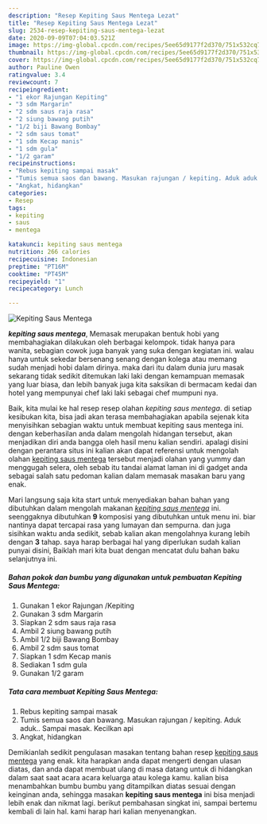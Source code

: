 ```yaml
---
description: "Resep Kepiting Saus Mentega Lezat"
title: "Resep Kepiting Saus Mentega Lezat"
slug: 2534-resep-kepiting-saus-mentega-lezat
date: 2020-09-09T07:04:03.521Z
image: https://img-global.cpcdn.com/recipes/5ee65d9177f2d370/751x532cq70/kepiting-saus-mentega-foto-resep-utama.jpg
thumbnail: https://img-global.cpcdn.com/recipes/5ee65d9177f2d370/751x532cq70/kepiting-saus-mentega-foto-resep-utama.jpg
cover: https://img-global.cpcdn.com/recipes/5ee65d9177f2d370/751x532cq70/kepiting-saus-mentega-foto-resep-utama.jpg
author: Pauline Owen
ratingvalue: 3.4
reviewcount: 7
recipeingredient:
- "1 ekor Rajungan Kepiting"
- "3 sdm Margarin"
- "2 sdm saus raja rasa"
- "2 siung bawang putih"
- "1/2 biji Bawang Bombay"
- "2 sdm saus tomat"
- "1 sdm Kecap manis"
- "1 sdm gula"
- "1/2 garam"
recipeinstructions:
- "Rebus kepiting sampai masak"
- "Tumis semua saos dan bawang. Masukan rajungan / kepiting. Aduk aduk.. Sampai masak. Kecilkan api"
- "Angkat, hidangkan"
categories:
- Resep
tags:
- kepiting
- saus
- mentega

katakunci: kepiting saus mentega 
nutrition: 266 calories
recipecuisine: Indonesian
preptime: "PT16M"
cooktime: "PT45M"
recipeyield: "1"
recipecategory: Lunch

---
```



![Kepiting Saus Mentega](https://img-global.cpcdn.com/recipes/5ee65d9177f2d370/751x532cq70/kepiting-saus-mentega-foto-resep-utama.jpg)

<b><i>kepiting saus mentega</i></b>, Memasak merupakan bentuk hobi yang membahagiakan dilakukan oleh berbagai kelompok. tidak hanya para wanita, sebagian cowok juga banyak yang suka dengan kegiatan ini. walau hanya untuk sekedar bersenang senang dengan kolega atau memang sudah menjadi hobi dalam dirinya. maka dari itu dalam dunia juru masak sekarang tidak sedikit ditemukan laki laki dengan kemampuan memasak yang luar biasa, dan lebih banyak juga kita saksikan di bermacam kedai dan hotel yang mempunyai chef laki laki sebagai chef mumpuni nya.



Baik, kita mulai ke hal resep resep olahan <i>kepiting saus mentega</i>. di setiap kesibukan kita, bisa jadi akan terasa membahagiakan apabila sejenak kita menyisihkan sebagian waktu untuk membuat kepiting saus mentega ini. dengan keberhasilan anda dalam mengolah hidangan tersebut, akan menjadikan diri anda bangga oleh hasil menu kalian sendiri. apalagi disini dengan perantara situs ini kalian akan dapat referensi untuk mengolah olahan <u>kepiting saus mentega</u> tersebut menjadi olahan yang yummy dan menggugah selera, oleh sebab itu tandai alamat laman ini di gadget anda sebagai salah satu pedoman kalian dalam memasak masakan baru yang enak.


Mari langsung saja kita start untuk menyediakan bahan bahan yang dibutuhkan dalam mengolah makanan <u><i>kepiting saus mentega</i></u> ini. seenggaknya dibutuhkan <b>9</b> komposisi yang dibutuhkan untuk menu ini. biar nantinya dapat tercapai rasa yang lumayan dan sempurna. dan juga sisihkan waktu anda sedikit, sebab kalian akan mengolahnya kurang lebih dengan <b>3</b> tahap. saya harap berbagai hal yang diperlukan sudah kalian punyai disini, Baiklah mari kita buat dengan mencatat dulu bahan baku selanjutnya ini.

<!--inarticleads1-->

##### Bahan pokok dan bumbu yang digunakan untuk pembuatan Kepiting Saus Mentega:

1. Gunakan 1 ekor Rajungan /Kepiting
1. Gunakan 3 sdm Margarin
1. Siapkan 2 sdm saus raja rasa
1. Ambil 2 siung bawang putih
1. Ambil 1/2 biji Bawang Bombay
1. Ambil 2 sdm saus tomat
1. Siapkan 1 sdm Kecap manis
1. Sediakan 1 sdm gula
1. Gunakan 1/2 garam




<!--inarticleads2-->

##### Tata cara membuat Kepiting Saus Mentega:

1. Rebus kepiting sampai masak
1. Tumis semua saos dan bawang. Masukan rajungan / kepiting. Aduk aduk.. Sampai masak. Kecilkan api
1. Angkat, hidangkan




Demikianlah sedikit pengulasan masakan tentang bahan resep <u>kepiting saus mentega</u> yang enak. kita harapkan anda dapat mengerti dengan ulasan diatas, dan anda dapat membuat ulang di masa datang untuk di hidangkan dalam saat saat acara acara keluarga atau kolega kamu. kalian bisa menambahkan bumbu bumbu yang ditampilkan diatas sesuai dengan keinginan anda, sehingga masakan <b>kepiting saus mentega</b> ini bisa menjadi lebih enak dan nikmat lagi. berikut pembahasan singkat ini, sampai bertemu kembali di lain hal. kami harap hari kalian menyenangkan.
